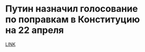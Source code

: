 # Путин назначил голосование по поправкам в Конституцию на 22 апреля



[LINK](https://varlamov.ru/3832440.html)